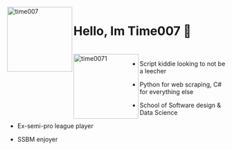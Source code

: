 <br />
<img src="https://user-images.githubusercontent.com/60156453/149975292-55311db1-c215-4086-b444-390b519a94e2.png" align="left" width="150" alt="time007"/>

# Hello, Im Time007 🌱

<br />
<img src="https://user-images.githubusercontent.com/60156453/149975535-6f8fdbff-1ccd-4390-8d8b-34e5677a4371.png" align="left" width="150" alt="time0071"/>

- Script kiddie looking to not be a leecher

- Python for web scraping, C# for everything else

- School of Software design & Data Science

- Ex-semi-pro league player 

- SSBM enjoyer
